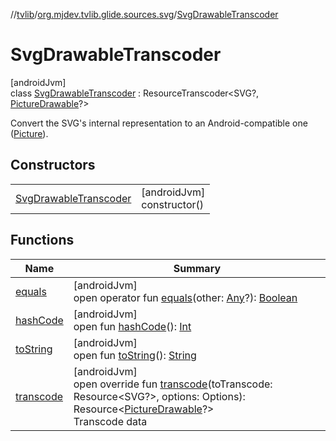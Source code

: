 //[tvlib](../../../index.md)/[org.mjdev.tvlib.glide.sources.svg](../index.md)/[SvgDrawableTranscoder](index.md)

# SvgDrawableTranscoder

[androidJvm]\
class [SvgDrawableTranscoder](index.md) : ResourceTranscoder&lt;SVG?, [PictureDrawable](https://developer.android.com/reference/kotlin/android/graphics/drawable/PictureDrawable.html)?&gt; 

Convert the SVG's internal representation to an Android-compatible one ([Picture](https://developer.android.com/reference/kotlin/android/graphics/Picture.html)).

## Constructors

| | |
|---|---|
| [SvgDrawableTranscoder](-svg-drawable-transcoder.md) | [androidJvm]<br>constructor() |

## Functions

| Name | Summary |
|---|---|
| [equals](../../org.mjdev.tvlib.webscrapper.select/-element-not-found-exception/index.md#585090901%2FFunctions%2F-1596939238) | [androidJvm]<br>open operator fun [equals](../../org.mjdev.tvlib.webscrapper.select/-element-not-found-exception/index.md#585090901%2FFunctions%2F-1596939238)(other: [Any](https://kotlinlang.org/api/latest/jvm/stdlib/kotlin/-any/index.html)?): [Boolean](https://kotlinlang.org/api/latest/jvm/stdlib/kotlin/-boolean/index.html) |
| [hashCode](../../org.mjdev.tvlib.webscrapper.select/-element-not-found-exception/index.md#1794629105%2FFunctions%2F-1596939238) | [androidJvm]<br>open fun [hashCode](../../org.mjdev.tvlib.webscrapper.select/-element-not-found-exception/index.md#1794629105%2FFunctions%2F-1596939238)(): [Int](https://kotlinlang.org/api/latest/jvm/stdlib/kotlin/-int/index.html) |
| [toString](../../org.mjdev.tvlib.webscrapper.select/-element-not-found-exception/index.md#1616463040%2FFunctions%2F-1596939238) | [androidJvm]<br>open fun [toString](../../org.mjdev.tvlib.webscrapper.select/-element-not-found-exception/index.md#1616463040%2FFunctions%2F-1596939238)(): [String](https://kotlinlang.org/api/latest/jvm/stdlib/kotlin/-string/index.html) |
| [transcode](transcode.md) | [androidJvm]<br>open override fun [transcode](transcode.md)(toTranscode: Resource&lt;SVG?&gt;, options: Options): Resource&lt;[PictureDrawable](https://developer.android.com/reference/kotlin/android/graphics/drawable/PictureDrawable.html)?&gt;<br>Transcode data |
